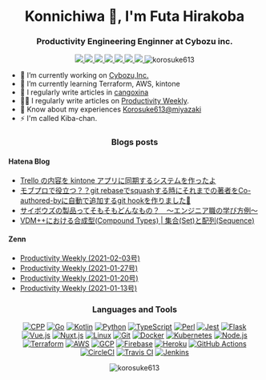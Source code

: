 <h1 align="center">Konnichiwa 👋, I'm Futa Hirakoba</h1>
<h3 align="center">Productivity Engineering Enginner at Cybozu inc.</h3>

<div align="center">
<a href="https://korosuke613.github.io" target="_blank" rel="noopener">
  <img src="https://img.shields.io/badge/-Homepage-134343?style=flat&amp">
</a>
<a href="https://korosuke613.hatenablog.com" target="_blank" rel="noopener">
  <img src="https://img.shields.io/badge/-Blog-9F55FF?style=flat&amp;logo=blogger&amp;logoColor=white">
</a>
<a href="https://zenn.dev/korosuke613" target="_blank" rel="noopener">
  <img src="https://img.shields.io/badge/-Zenn-3EA8FF?style=flat&logo=zenn&logoColor=white">
</a>
<a href="http://qiita.com/Shitimi_613" target="_blank" rel="noopener">
  <img src="https://img.shields.io/badge/-Qiita-55C500?style=flat&amp;logo=qiita&amp;logoColor=white">
</a>
<a href="https://twitter.com/Shitimi_613" target="_blank" rel="noopener">
  <img src="https://img.shields.io/badge/-Twitter-1DA1F2?style=flat&amp;logo=twitter&amp;logoColor=white">
</a>
<a href="https://www.facebook.com/futa.hirakoba.5" target="_blank" rel="noopener">
  <img src="https://img.shields.io/badge/-Facebook-1877F2?style=flat&amp;logo=facebook&amp;logoColor=white">
</a>
<a href="https://www.instagram.com/kwlv613/" target="_blank" rel="noopener">
  <img src="https://img.shields.io/badge/-Instagram-E4405F?style=flat&amp;logo=instagram&amp;logoColor=white">
</a><img src="https://komarev.com/ghpvc/?username=korosuke613&label=Profile%20views&color=0e75b6&style=flat" alt="korosuke613" /> </p>
</div>



- 🔭 I’m currently working on [Cybozu,Inc.](https://cybozu.co.jp/)
- 🌱 I’m currently learning Terraform, AWS, kintone
- 📝 I regularly write articles in [cangoxina](https://korosuke613.hatenablog.com/)
- 👨‍💻 I regularly write articles on [Productivity Weekly](https://zenn.dev/korosuke613).
- 📄 Know about my experiences [Korosuke613@miyazaki](https://korosuke613.github.io/)
- ⚡ I'm called Kiba-chan.

<h3 align="center">Blogs posts</h3>

<h4>Hatena Blog</h4>

<!-- HATENA-POST-LIST:START -->
- [Trello の内容を kintone アプリに同期するシステムを作ったよ](https://korosuke613.hatenablog.com/entry/2020/12/10/trekin-about?utm_source=feed)
- [モブプロで役立つ？？git rebaseでsquashする時にそれまでの著者をCo-authored-byに自動で追加するgit hookを作りました🎉](https://korosuke613.hatenablog.com/entry/2020/09/11/auto-insert-co-author?utm_source=feed)
- [サイボウズの製品ってそもそもどんなもの？　〜エンジニア職の学び方例〜](https://korosuke613.hatenablog.com/entry/2020/02/13/cybozu-production-learn?utm_source=feed)
- [VDM++における合成型(Compound Types) | 集合(Set)と配列(Sequence)](https://korosuke613.hatenablog.com/entry/2020/02/12/vdmpp-compound-set-seq?utm_source=feed)
<!-- HATENA-POST-LIST:END -->

<h4>Zenn</h4>

<!-- ZENN-POST-LIST:START -->
- [Productivity Weekly (2021-02-03号)](https://zenn.dev/korosuke613/articles/productivity-weekly-20210203)
- [Productivity Weekly (2021-01-27号)](https://zenn.dev/korosuke613/articles/productivity-weekly-20210127)
- [Productivity Weekly (2021-01-20号)](https://zenn.dev/korosuke613/articles/productivity-weekly-20210120)
- [Productivity Weekly (2021-01-13号)](https://zenn.dev/korosuke613/articles/productivity-weekly-20210113)
<!-- ZENN-POST-LIST:END -->


<h3 align="center">Languages and Tools</h3>
<div align="center">

[![ CPP](https://img.shields.io/static/v1?label=&message=C%2B%2B&color=00599C&style=flat&logo=c%2B%2B)]()
[![ Go](https://img.shields.io/static/v1?label=&message=Go&color=00ADD8&style=flat&logo=go&logoColor=white)]()
[![ Kotlin](https://img.shields.io/static/v1?label=&message=Kotlin&color=0095D5&style=flat&logo=kotlin&logoColor=white)]() 
[![ Python](https://img.shields.io/static/v1?label=&message=Python&color=3776AB&style=flat&logo=python&logoColor=white)]()
[![ TypeScript](https://img.shields.io/static/v1?label=&message=TypeScript&color=3178C6&style=flat&logo=typescript&logoColor=white)]() 
[![ Perl](https://img.shields.io/static/v1?label=&message=Perl&color=39457E&style=flat&logo=perl&logoColor=white)]()
[![ Jest](https://img.shields.io/static/v1?label=&message=Jest&color=C21325&style=flat&logo=jest&logoColor=white)]()
[![ Flask](https://img.shields.io/static/v1?label=&message=Flask&color=000000&style=flat&logo=flask&logoColor=white)]()
[![ Vue.js](https://img.shields.io/static/v1?label=&message=Vue.js&color=4FC08D&style=flat&logo=vue.js&logoColor=white)]()
[![ Nuxt.js](https://img.shields.io/static/v1?label=&message=Nuxt.js&color=00C58E&style=flat&logo=nuxt.js&logoColor=white)]() 
[![ Linux](https://img.shields.io/static/v1?label=&message=Linux&color=FCC624&style=flat&logo=linux&logoColor=black)]()
[![ Git](https://img.shields.io/static/v1?label=&message=Git&color=F05032&style=flat&logo=git&logoColor=white)]() 
[![ Docker](https://img.shields.io/static/v1?label=&message=Docker&color=2496ED&style=flat&logo=docker&logoColor=white)]() 
[![ Kubernetes](https://img.shields.io/static/v1?label=&message=Kubernetes&color=326CE5&style=flat&logo=kubernetes&logoColor=white)]()
[![ Node.js](https://img.shields.io/static/v1?label=&message=Node.js&color=339933&style=flat&logo=node.js&logoColor=white)]() 
[![ Terraform](https://img.shields.io/static/v1?label=&message=Terraform&color=623CE4&style=flat&logo=terraform&logoColor=white)]()
[![ AWS](https://img.shields.io/static/v1?label=&message=AWS&color=232F3E&style=flat&logo=Amazon%20AWS)]() 
[![ GCP](https://img.shields.io/static/v1?label=&message=GCP&color=4285F4&style=flat&logo=google-cloud&logoColor=white)]() 
[![ Firebase](https://img.shields.io/static/v1?label=&message=Firebase&color=FFCA28&style=flat&logo=firebase&logoColor=black)]() 
[![ Heroku](https://img.shields.io/static/v1?label=&message=Heroku&color=430098&style=flat&logo=heroku&logoColor=white)]() 
[![ GitHub Actions](https://img.shields.io/static/v1?label=&message=GitHub%20Actions&color=2088FF&style=flat&logo=github%20actions&logoColor=white)]() 
[![ CircleCI](https://img.shields.io/static/v1?label=&message=CircleCI&color=343434&style=flat&logo=circleci)]() 
[![ Travis CI](https://img.shields.io/static/v1?label=&message=Travis%20CI&color=3EAAAF&style=flat&logo=travis-ci&logoColor=white)]() 
[![ Jenkins](https://img.shields.io/static/v1?label=&message=Jenkins&color=D24939&style=flat&logo=jenkins&logoColor=white)]() 
</div>

<div align="center">
<p><img align="center" src="https://github-readme-streak-stats.herokuapp.com/?user=korosuke613&" alt="korosuke613" /></p>
</div>
